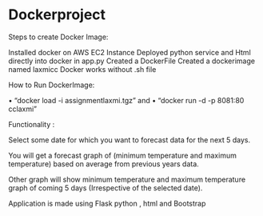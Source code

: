 # Dockerproject

Steps to create Docker Image:

Installed docker on AWS EC2 Instance 
Deployed python service and Html directly into docker in app.py
Created a DockerFile
Created a dockerimage named laxmicc
Docker works without .sh file

How to Run DockerImage:


• “docker load -i assignmentlaxmi.tgz” and
• “docker run -d -p 8081:80 cclaxmi”

Functionality :

Select some date for which you want to forecast data for the next 5 days.

You will get a forecast graph of (minimum temperature and maximum temperature) based on average from previous years data.

Other graph will show minimum temperature and maximum temperature graph of coming 5 days (Irrespective of the selected date).

Application is made using Flask python , html and Bootstrap